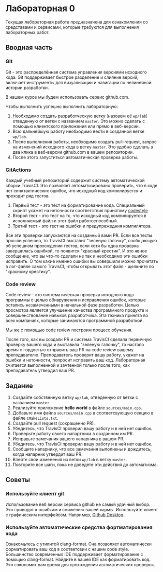 # Лабораторная 0

Текущая лабораторная работа предназначена для ознакомления со средставами и сервисами, которые требуются для выполнения лабораторных работ.

## Вводная часть

### Git
Git - это распределённая система управления версиями исходного кода. Git поддерживает быстрое разделение и слияние версий, включает инструменты для визуализации и навигации по нелинейной истории разработки.

В нашем курсе мы будем использовать сервис github.com.

Чтобы выполнить успешно выполнить лабораторную:
1. Необходимо создать разработческую ветку (назовем её `wp/lab`) отведенную от ветки с названием `master`. Это можно сделать с помощью клиентского приложения или прямо в веб-версии.
1. Всю дальнейшую работу необходимо вести в созданной ветке `wp/lab`.
1. После выполнения работы, необходимо создать pull-request, запрос на изменений исходного кода в ветку `master`. Это удобно сделать в два клика в веб-версии github.com в вашем репозитории.
1. После этого запуститься автоматическая проверка работы.

### GitActions
Каждый учебный репозиторий содержит систему автоматической сборки TravisCI. Это позволяет автоматизировано проверить, что в коде нет синктактических ошибок, что исходный код компилируется и проходит ряд тестов.

1. Первый тест - это тест на форматирование кода. Специальный скрипт укажет на неточности соответствия принятому [codestyle](https://github.com/bmstu-iu8-cpp/cpp-beginner-2017/blob/master/styleguide.md)
1. Второй тест - это тест на то, что исходный код компилируется в исполняемый файл и этот файл работоспособный.
1. Третий тест - это тест на ошибки и предупрежедния компилятора.

Все эти проверки запускаются на созданный вами PR. Если все тесты прошли успешно, то TravisCI выставит "зеленую галочку", сообщающую об успешном прохождении тестов, если хотя бы одна проверка завершилась ошибкой, то появится "красный крестик". И это явное сообщение, что вы что-то сделали не так и необходимо эти ошибки исправить. О том какие именно ошибки вы совершили можно прочитать в лог-файле самого TravisCI, чтобы открывать этот файл - щелкните по "красному крестику".

### Code review

Code review - это систематическая проверка исходного кода программы с целью обнаружения и исправления ошибок, которые остались незамеченными в начальной фазе разработки. Целью просмотра является улучшение качества программного продукта и совершенствование навыков разработчика. Эта техника принята во всех компаниях, которые занимаются программной разработкой.

Мы же с помощью code review построим процесс обучения.

После того, как вы создали PR и система TravisCI сделала первичную проверку вашего кода и выставила "зеленую галочку", то настало время с гордостью отправить ваш PR на code review вашему преподавателю. Преподаватель проверит вашу работу, укажет на ошибки и неточности, попросит исправить ваш код. Лабораторная считается выполненной и зачтенной только после того, как преподаватель утвердил ваш PR.

## Задание
1. Создайте собственную ветку `wp/lab`, отведенную от ветки с названием `master`.
1. Реализуйте приложение **hello world** в файле `sources/main.cpp`.
1. Добавьте имя файла `sources/main.cpp` в соответсвующую секцию в файле `CMakeLists.txt`.
1. Создайте pull request (сокращенно PR).
1. Убедитесь, что TravisCI проверил вашу работу и в ней нет ошибок.
1. Проверьте работу своего напартника в созданном им PR.
1. Исправьте замечания вашего напарника в вашем PR.
1. Убедитесь, что TravisCI проверил вашу работу и в ней нет ошибок.
1. Сообщите напарнику, что все замечания выполнены и дождитесь, когда напарник утвердит ваш PR.
1. Влейте свои изменения из ветки `wp/lab` в ветку `master`.
1. Повторите все шаги, пока не доведете эти действия до автоматизма.

## Советы

### Используйте клиент git
Использование веб версии сервиса github не самый удачный выбор. Это приводит к ошибкам и снижению вашей кармы.
Используйте клиент с графическим интерфейсом. Например, [Github Desktop](https://desktop.github.com/).

### Используйте автоматические средства фортматирования кода
Ознакомьтесь с утилитой clang-format. Она позволяет автоматически форматировать ваш код в соответсвии с нашим code style.
Большинство современных IDE поддерживает форматирование с помощью clang-format.
Найдите в вашей IDE как форматировать код. Это сэкономит вам время для прохождения автоматических проверок.
